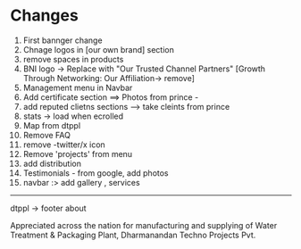 # Changes 

1. First bannger change
2. Chnage logos in [our own brand] section
3. remove spaces in products
4. BNI logo -> Replace with "Our Trusted Channel Partners" [Growth Through Networking: Our  Affiliation-> remove] 
5. Management menu in Navbar 
6. Add certificate section ==> Photos from prince - 
7. add reputed clietns sections --> take cleints from prince 
8. stats -> load when ecrolled
9. Map from dtppl 
10. Remove FAQ
11. remove -twitter/x icon
12. Remove 'projects' from menu 
13. add distribution
14. Testimonials - from google, add photos 
15. navbar :> add gallery , services 
------------------------------------




dtppl -> footer about 

Appreciated across the nation for manufacturing and supplying of Water Treatment & Packaging Plant, Dharmanandan Techno Projects Pvt.

